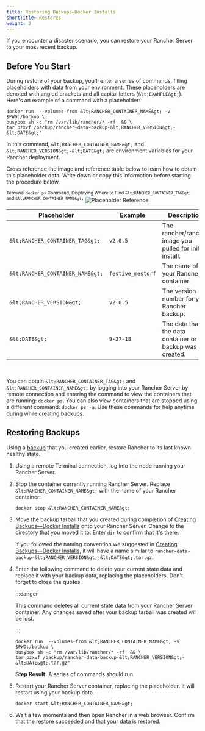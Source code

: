 ```yaml
---
title: Restoring Backups—Docker Installs
shortTitle: Restores
weight: 3
---
```


If you encounter a disaster scenario, you can restore your Rancher Server to your most recent backup.

## Before You Start

During restore of your backup, you'll enter a series of commands, filling placeholders with data from your environment. These placeholders are denoted with angled brackets and all capital letters (`&lt;EXAMPLE&gt;`). Here's an example of a command with a placeholder:

```
docker run  --volumes-from &lt;RANCHER_CONTAINER_NAME&gt; -v $PWD:/backup \
busybox sh -c "rm /var/lib/rancher/* -rf  && \
tar pzxvf /backup/rancher-data-backup-&lt;RANCHER_VERSION&gt;-&lt;DATE&gt;"
```

In this command, `&lt;RANCHER_CONTAINER_NAME&gt;` and `&lt;RANCHER_VERSION&gt;-&lt;DATE&gt;` are environment variables for your Rancher deployment.

Cross reference the image and reference table below to learn how to obtain this placeholder data. Write down or copy this information before starting the procedure below.

<sup>Terminal `docker ps` Command, Displaying Where to Find `&lt;RANCHER_CONTAINER_TAG&gt;` and `&lt;RANCHER_CONTAINER_NAME&gt;`</sup>
![Placeholder Reference]({{<baseurl>}}/img/rancher/placeholder-ref.png)

| Placeholder                | Example                    | Description                                               |
| -------------------------- | -------------------------- | --------------------------------------------------------- |
| `&lt;RANCHER_CONTAINER_TAG&gt;`  | `v2.0.5`                   | The rancher/rancher image you pulled for initial install. |
| `&lt;RANCHER_CONTAINER_NAME&gt;` | `festive_mestorf`          | The name of your Rancher container.                       |
| `&lt;RANCHER_VERSION&gt;`        | `v2.0.5`                   | The version number for your Rancher backup.               |
| `&lt;DATE&gt;`                   | `9-27-18`                  | The date that the data container or backup was created.   |
<br/>

You can obtain `&lt;RANCHER_CONTAINER_TAG&gt;` and `&lt;RANCHER_CONTAINER_NAME&gt;` by logging into your Rancher Server by remote connection and entering the command to view the containers that are running: `docker ps`. You can also view containers that are stopped using a different command: `docker ps -a`. Use these commands for help anytime during while creating backups.

## Restoring Backups

Using a [backup]({{<baseurl>}}/rancher/v2.6/en/backups/docker-installs/docker-backups) that you created earlier, restore Rancher to its last known healthy state.

1. Using a remote Terminal connection, log into the node running your Rancher Server.

1. Stop the container currently running Rancher Server. Replace `&lt;RANCHER_CONTAINER_NAME&gt;` with the name of your Rancher container:

    ```
    docker stop &lt;RANCHER_CONTAINER_NAME&gt;
    ```
1. Move the backup tarball that you created during completion of [Creating Backups—Docker Installs]({{<baseurl>}}/rancher/v2.6/en/backups/docker-installs/docker-backups) onto your Rancher Server. Change to the directory that you moved it to. Enter `dir` to confirm that it's there.

    If you followed the naming convention we suggested in [Creating Backups—Docker Installs]({{<baseurl>}}/rancher/v2.6/en/backups/docker-installs/docker-backups/), it will have a name similar to  `rancher-data-backup-&lt;RANCHER_VERSION&gt;-&lt;DATE&gt;.tar.gz`.

1. Enter the following command to delete your current state data and replace it with your backup data, replacing the placeholders. Don't forget to close the quotes.

    :::danger

    This command deletes all current state data from your Rancher Server container. Any changes saved after your backup tarball was created will be lost.

    :::

    ```
    docker run  --volumes-from &lt;RANCHER_CONTAINER_NAME&gt; -v $PWD:/backup \
    busybox sh -c "rm /var/lib/rancher/* -rf  && \
    tar pzxvf /backup/rancher-data-backup-&lt;RANCHER_VERSION&gt;-&lt;DATE&gt;.tar.gz"
    ```

    **Step Result:** A series of commands should run.

1. Restart your Rancher Server container, replacing the placeholder. It will restart using your backup data.

    ```
    docker start &lt;RANCHER_CONTAINER_NAME&gt;
    ```

1.  Wait a few moments and then open Rancher in a web browser. Confirm that the restore succeeded and that your data is restored.
